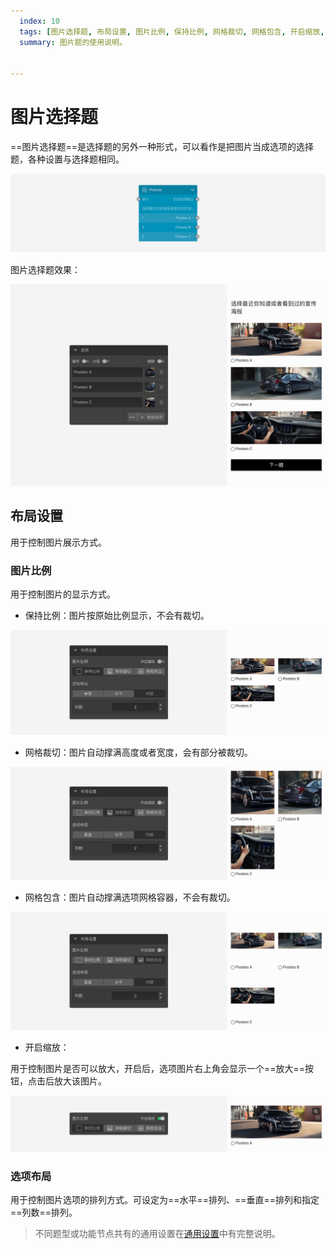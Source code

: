 ```yaml
---
  index: 10
  tags: [图片选择题, 布局设置, 图片比例, 保持比例, 网格裁切, 网格包含, 开启缩放, 选项布局, 题型节点]
  summary: 图片题的使用说明。


---
```







# 图片选择题

==图片选择题==是选择题的另外一种形式，可以看作是把图片当成选项的选择题，各种设置与选择题相同。

<img src='../assets/questionnaireNodes/10picture/node.png'>

图片选择题效果：

<img src='../assets/questionnaireNodes/10picture/section.png'>

## 布局设置

用于控制图片展示方式。

### 图片比例

用于控制图片的显示方式。

+ 保持比例：图片按原始比例显示，不会有裁切。

<img src='../assets/questionnaireNodes/10picture/none.png'>

+ 网格裁切：图片自动撑满高度或者宽度，会有部分被裁切。

<img src='../assets/questionnaireNodes/10picture/cover.png'>

+ 网格包含：图片自动撑满选项网格容器，不会有裁切。

<img src='../assets/questionnaireNodes/10picture/contain.png'>

+ 开启缩放：

用于控制图片是否可以放大，开启后，选项图片右上角会显示一个==放大==按钮，点击后放大该图片。

<img src='../assets/questionnaireNodes/10picture/zoom.png'>

### 选项布局

用于控制图片选项的排列方式。可设定为==水平==排列、==垂直==排列和指定==列数==排列。

> 不同题型或功能节点共有的通用设置在[通用设置](../../11nodeSettings/concept.md)中有完整说明。